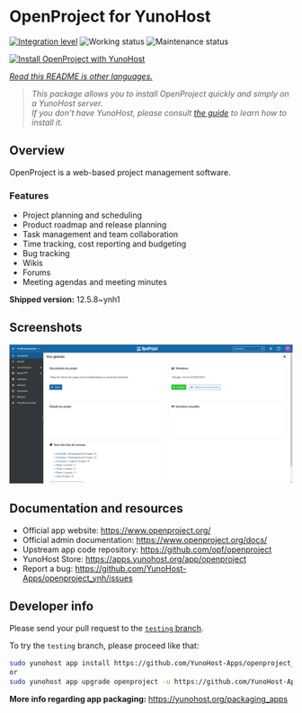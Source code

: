 <!--
N.B.: This README was automatically generated by <https://github.com/YunoHost/apps/tree/master/tools/readme_generator>
It shall NOT be edited by hand.
-->

# OpenProject for YunoHost

[![Integration level](https://dash.yunohost.org/integration/openproject.svg)](https://dash.yunohost.org/appci/app/openproject) ![Working status](https://ci-apps.yunohost.org/ci/badges/openproject.status.svg) ![Maintenance status](https://ci-apps.yunohost.org/ci/badges/openproject.maintain.svg)

[![Install OpenProject with YunoHost](https://install-app.yunohost.org/install-with-yunohost.svg)](https://install-app.yunohost.org/?app=openproject)

*[Read this README is other languages.](./ALL_README.md)*

> *This package allows you to install OpenProject quickly and simply on a YunoHost server.*  
> *If you don't have YunoHost, please consult [the guide](https://yunohost.org/install) to learn how to install it.*

## Overview

OpenProject is a web-based project management software.

### Features

- Project planning and scheduling
- Product roadmap and release planning
- Task management and team collaboration
- Time tracking, cost reporting and budgeting
- Bug tracking
- Wikis
- Forums
- Meeting agendas and meeting minutes


**Shipped version:** 12.5.8~ynh1

## Screenshots

![Screenshot of OpenProject](./doc/screenshots/screenshot1.png)

## Documentation and resources

- Official app website: <https://www.openproject.org/>
- Official admin documentation: <https://www.openproject.org/docs/>
- Upstream app code repository: <https://github.com/opf/openproject>
- YunoHost Store: <https://apps.yunohost.org/app/openproject>
- Report a bug: <https://github.com/YunoHost-Apps/openproject_ynh/issues>

## Developer info

Please send your pull request to the [`testing` branch](https://github.com/YunoHost-Apps/openproject_ynh/tree/testing).

To try the `testing` branch, please proceed like that:

```bash
sudo yunohost app install https://github.com/YunoHost-Apps/openproject_ynh/tree/testing --debug
or
sudo yunohost app upgrade openproject -u https://github.com/YunoHost-Apps/openproject_ynh/tree/testing --debug
```

**More info regarding app packaging:** <https://yunohost.org/packaging_apps>
